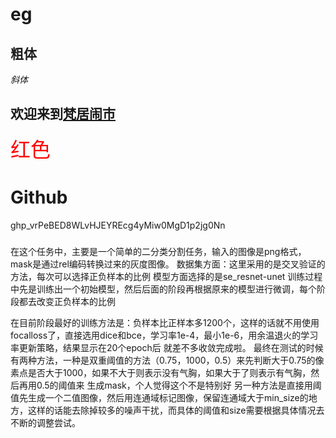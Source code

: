 # eg
**粗体**
-------------------------
*斜体*
## 欢迎来到[梵居闹市](http://blog.leanote.com/freewalk)
<font color=red size=6 face ="黑体">红色</font>



# Github 

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

#####
在这个任务中，主要是一个简单的二分类分割任务，输入的图像是png格式，mask是通过rel编码转换过来的灰度图像。
数据集方面：这里采用的是交叉验证的方法，每次可以选择正负样本的比例
模型方面选择的是se_resnet-unet
训练过程中先是训练出一个初始模型，然后后面的阶段再根据原来的模型进行微调，每个阶段都去改变正负样本的比例

在目前阶段最好的训练方法是：负样本比正样本多1200个，这样的话就不用使用focalloss了，直接选用dice和bce，学习率1e-4，最小1e-6，用余温退火的学习率更新策略，结果显示在20个epoch后
就差不多收敛完成啦。
最终在测试的时候有两种方法，一种是双重阈值的方法（0.75，1000，0.5）来先判断大于0.75的像素点是否大于1000，如果不大于则表示没有气胸，如果大于了则表示有气胸，然后再用0.5的阈值来
生成mask，个人觉得这个不是特别好
另一种方法是直接用阈值先生成一个二值图像，然后用连通域标记图像，保留连通域大于min_size的地方，这样的话能去除掉较多的噪声干扰，而具体的阈值和size需要根据具体情况去不断的调整尝试。

